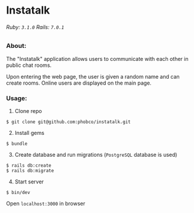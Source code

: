 # Instatalk

###### Ruby: `3.1.0` Rails: `7.0.1`

### About:
The "Instatalk" application allows users to communicate with each other in public chat rooms.

Upon entering the web page, the user is given a random name and can create rooms. Online users are displayed on the main page.

### Usage:

1. Clone repo
```
$ git clone git@github.com:phobco/instatalk.git
```

2. Install gems
```
$ bundle
```

3. Create database and run migrations (`PostgreSQL` database is used)
```
$ rails db:create
$ rails db:migrate
```

4. Start server
```
$ bin/dev
```
Open `localhost:3000` in browser
